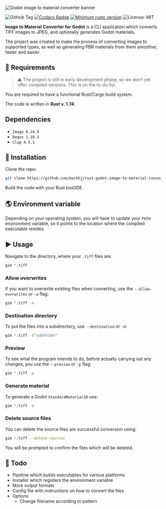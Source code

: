 ![Godot image to material converter banner](https://res.cloudinary.com/drfztvfdh/image/upload/v1709453938/Github/godot-image-to-material_mgrft2.jpg)

![GitHub Tag](https://img.shields.io/github/v/tag/markhj/rust-godot-image-to-material-converter?label=version)
[![Codacy Badge](https://app.codacy.com/project/badge/Grade/41f3cda5f9354dab94854950903f154f)](https://app.codacy.com/gh/markhj/rust-godot-image-to-material-converter/dashboard?utm_source=gh&utm_medium=referral&utm_content=&utm_campaign=Badge_grade)
[![Minimum rustc version](https://img.shields.io/badge/rustc-1.74+-lightgray.svg)](https://github.com/markhj/rust-config-reader)
![License: MIT](https://img.shields.io/badge/License-MIT-yellow.svg?label=license)

**Image to Material Converter for Godot** is a CLI application which converts TIFF images to JPEG, and optionally generates Godot materials.

The project was created to make the process of converting images to supported types, as well as generating PBR
materials from them smoother, faster and easier.

## 📢 Requirements

> ⚠️ The project is still in early development phase, so we don't yet offer compiled versions.
> This is on the to-do list.

You are required to have a functional Rust/Cargo build system.

The code is written in **Rust v. 1.74**.

## Dependencies
* ``Image 0.24.9``
* ``Regex 1.10.3``
* ``Clap 4.5.1``

## 🚧 Installation

Clone the repo:

````bash
git clone https://github.com/markhj/rust-godot-image-to-material-converter
````

Build the code with your Rust tool/IDE.

## 🌎 Environment variable

Depending on your operating system, you will have to update your ``PATH``
environment variable, so it points to the location where the compiled
executable resides.

## ▶️ Usage

Navigate to the directory, where your ``.tiff`` files are.

````bash
gim *.tiff
````

### Allow overwrites

If you want to overwrite existing files when converting, use the ``--allow-overwrites`` or ``-a`` flag:

````bash
gim *.tiff -a
````

### Destination directory

To put the files into a subdirectory, use ``--destination`` or ``-d``:

````bash
gim *.tiff -d"subfolder"
````

### Preview

To see what the program intends to do, before actually carrying out any changes, you use
the ``--preview`` or ``-p`` flag:

````bash
gim *.tiff -p
````

### Generate material

To generate a Godot ``StandardMaterial3D`` use:

````bash
gim *.tiff -m
````

### Delete source files

You can delete the source files are successful conversion using:

````bash
gim *.tiff --delete-sources
````

You will be prompted to confirm the files which will be deleted.

## 🚚 Todo

* Pipeline which builds executables for various platforms
* Installer which registers the environment variable
* More output formats
* Config file with instructions on how to convert the files
* Options
  * Change filename according to pattern
